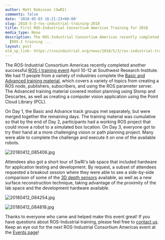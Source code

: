 ```yaml
---
author: Matt Robinson (SwRI)
comments: false
date: '2018-05-03 16:21:23+00:00'
slug: 2018-5-3-ros-industrial-training-2018
title: First ROS-Industrial Consortium Americas Training for 2018
media_type: None
description: The ROS-Industrial Consortium Americas recently completed another successful
  [ROS-I training ...
layout: post
old_sp_link: https://rosindustrial.org/news/2018/5/3/ros-industrial-training-2018
---
```


The ROS-Industrial Consortium Americas recently completed another successful [ROS-I training event](https://rosindustrial.org/events/2018/04/10/ric-americas-spring-ros-i-training) April 10-12 at Southwest Research Institute. We had 11 people from a variety of industries complete the [Basic and Advanced training material](http://ros-industrial.github.io/industrial_training/), which covers a variety of topics from creating a ROS node, publishers, subscribers, and using the ROS parameter server. The Advanced training material covered motion planning using Stomp and Descartes, as well as creating a computer vision application using the Point Cloud Library (PCL).

On Day 1, the Basic and Advance track groups met separately, but were merged together the remaining days. The training material was cumulative so that by the end of Day 2, participants had a working ROS project that could move a robot to a simulated box location. On Day 3, everyone got to try their hand at a more challenging vision or path planning project. Many were able to complete the challenge and execute it on one of the available robots. 

![20180412_085406.jpg](https://images.squarespace-cdn.com/content/v1/51df34b1e4b08840dcfd2841/1525359957847-MB0BVGXEZ1N6J12HUWBL/20180412_085406.jpg)

Attendees also got a short tour of SwRI's lab space that included hardware for application testing and development. By request, a subset of attendees requested a breakout session where they were able to see a side-by-side comparison of some of the [3D depth sensors](https://rosindustrial.org/3d-camera-survey/) available, as well as a new surface reconstruction technique, taking advantage of the proximity of the lab space and the development hardware available. 

![20180412_084254.jpg](https://images.squarespace-cdn.com/content/v1/51df34b1e4b08840dcfd2841/1525360022010-JZDIEGI16IS5MQMYT454/20180412_084254.jpg)

![20180412_084818.jpg](https://images.squarespace-cdn.com/content/v1/51df34b1e4b08840dcfd2841/1525360085843-O6QBDTWVZV85C95BUWSU/20180412_084818.jpg)

Thanks to everyone who came and helped make this event great! If you have questions about ROS-Industrial training, please feel free to [contact us](https://rosindustrial.org/contact-us/). Keep an eye out for the next ROS-Industrial Consortium Americas event at the [Events page](https://rosindustrial.org/events-summary/)!



